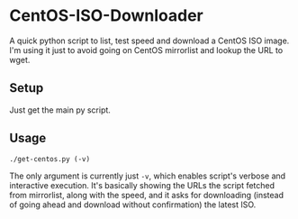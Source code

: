 # CentOS-ISO-Downloader
A quick python script to list, test speed and download a CentOS ISO image. I'm using it just to avoid going on CentOS mirrorlist and lookup the URL to wget. 

## Setup
Just get the main py script.

## Usage
`./get-centos.py (-v)`

The only argument is currently just `-v`, which enables script's verbose and interactive execution. It's basically showing the URLs the script fetched from mirrorlist, along with the speed, and it asks for downloading (instead of going ahead and download without confirmation) the latest ISO.
